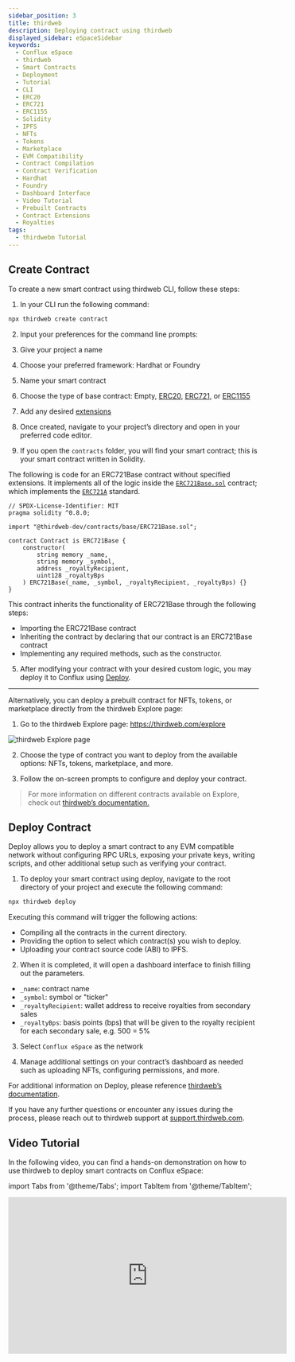 ```yaml
---
sidebar_position: 3
title: thirdweb
description: Deploying contract using thirdweb
displayed_sidebar: eSpaceSidebar
keywords:
  - Conflux eSpace
  - thirdweb
  - Smart Contracts
  - Deployment
  - Tutorial
  - CLI
  - ERC20
  - ERC721
  - ERC1155
  - Solidity
  - IPFS
  - NFTs
  - Tokens
  - Marketplace
  - EVM Compatibility
  - Contract Compilation
  - Contract Verification
  - Hardhat
  - Foundry
  - Dashboard Interface
  - Video Tutorial
  - Prebuilt Contracts
  - Contract Extensions
  - Royalties
tags:
  - thirdwebm Tutorial
---
```


## Create Contract

To create a new smart contract using thirdweb CLI, follow these steps:

1. In your CLI run the following command:

  ```bash
  npx thirdweb create contract
  ```

2. Input your preferences for the command line prompts:
  1. Give your project a name
  2. Choose your preferred framework: Hardhat or Foundry
  3. Name your smart contract
  4. Choose the type of base contract: Empty, [ERC20](https://portal.thirdweb.com/solidity/base-contracts/erc20base), [ERC721](https://portal.thirdweb.com/solidity/base-contracts/erc721base), or [ERC1155](https://portal.thirdweb.com/solidity/base-contracts/erc1155base)
  5. Add any desired [extensions](https://portal.thirdweb.com/solidity/extensions)

3. Once created, navigate to your project’s directory and open in your preferred code editor.

4. If you open the `contracts` folder, you will find your smart contract; this is your smart contract written in Solidity.

  The following is code for an ERC721Base contract without specified extensions. It implements all of the logic inside the [`ERC721Base.sol`](https://github.com/thirdweb-dev/contracts/blob/main/contracts/base/ERC721Base.sol) contract; which implements the [`ERC721A`](https://github.com/thirdweb-dev/contracts/blob/main/contracts/eip/ERC721A.sol) standard.

  ```solidity
  // SPDX-License-Identifier: MIT
  pragma solidity ^0.8.0;

  import "@thirdweb-dev/contracts/base/ERC721Base.sol";

  contract Contract is ERC721Base {
      constructor(
          string memory _name,
          string memory _symbol,
          address _royaltyRecipient,
          uint128 _royaltyBps
      ) ERC721Base(_name, _symbol, _royaltyRecipient, _royaltyBps) {}
  }
  ```

  This contract inherits the functionality of ERC721Base through the following steps:

  - Importing the ERC721Base contract
  - Inheriting the contract by declaring that our contract is an ERC721Base contract
  - Implementing any required methods, such as the constructor.

5. After modifying your contract with your desired custom logic, you may deploy it to Conflux using [Deploy](https://portal.thirdweb.com/deploy).

---

Alternatively, you can deploy a prebuilt contract for NFTs, tokens, or marketplace directly from the thirdweb Explore page:

1. Go to the thirdweb Explore page: https://thirdweb.com/explore

  ![thirdweb Explore page](/img/thirdweb-explore.png)

2. Choose the type of contract you want to deploy from the available options: NFTs, tokens, marketplace, and more.

3. Follow the on-screen prompts to configure and deploy your contract.

> For more information on different contracts available on Explore, check out [thirdweb’s documentation.](https://portal.thirdweb.com/pre-built-contracts)

## Deploy Contract

Deploy allows you to deploy a smart contract to any EVM compatible network without configuring RPC URLs, exposing your private keys, writing scripts, and other additional setup such as verifying your contract.

1. To deploy your smart contract using deploy, navigate to the root directory of your project and execute the following command:

  ```bash
  npx thirdweb deploy
  ```

  Executing this command will trigger the following actions:

  - Compiling all the contracts in the current directory.
  - Providing the option to select which contract(s) you wish to deploy.
  - Uploading your contract source code (ABI) to IPFS.

2. When it is completed, it will open a dashboard interface to finish filling out the parameters.
  - `_name`: contract name
  - `_symbol`: symbol or "ticker"
  - `_royaltyRecipient`: wallet address to receive royalties from secondary sales
  - `_royaltyBps`: basis points (bps) that will be given to the royalty recipient for each secondary sale, e.g. 500 = 5%

3. Select `Conflux eSpace` as the network

4. Manage additional settings on your contract’s dashboard as needed such as uploading NFTs, configuring permissions, and more.

For additional information on Deploy, please reference [thirdweb’s documentation](https://portal.thirdweb.com/deploy).

If you have any further questions or encounter any issues during the process, please reach out to thirdweb support at [support.thirdweb.com](http://support.thirdweb.com/).

## Video Tutorial

In the following video, you can find a hands-on demonstration on how to use thirdweb to deploy smart contracts on Conflux eSpace:

import Tabs from '@theme/Tabs';
import TabItem from '@theme/TabItem';

<Tabs>
  <TabItem value="youtube" label="thirdweb tutorial">
<iframe width="560" height="315" src="https://www.youtube.com/embed/Ilkj3ay0Uu4?si=CJmPLankHKlPgkAy" title="YouTube video player" frameborder="0" allow="accelerometer; autoplay; clipboard-write; encrypted-media; gyroscope; picture-in-picture; web-share" allowfullscreen></iframe>
  </TabItem>
</Tabs>
